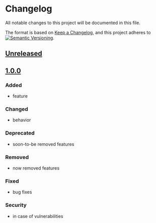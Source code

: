 # Changelog

All notable changes to this project will be documented in this file.

The format is based on [Keep a Changelog](https://keepachangelog.com/en/1.0.0/),
and this project adheres to
[![Semantic Versioning](https://img.shields.io/static/v1?label=Semantic%20Versioning&message=v2.0.0&color=green&logo=semver)](https://semver.org/lang/en/spec/v2.0.0.html).

## [Unreleased]

## [1.0.0]

### Added

- feature

### Changed

- behavior

### Deprecated

- soon-to-be removed features

### Removed

- now removed features

### Fixed

- bug fixes

### Security

- in case of vulnerabilities

[Unreleased]: https://github.com/{repository-owner}/{repository-name}/compare/v1.0.0...HEAD
[1.0.1]: https://github.com/{repository-owner}/{repository-name}/compare/v1.0.0...v1.0.1
[1.0.0]: https://github.com/{repository-owner}/{repository-name}/releases/tag/v1.0.0
